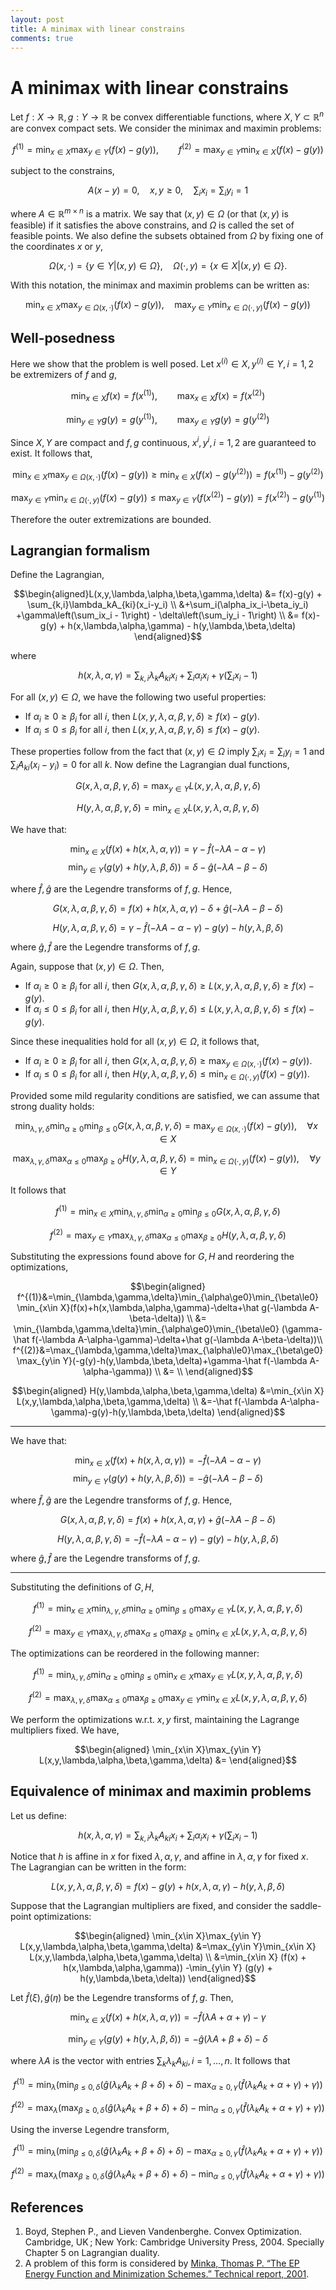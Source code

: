 ```yaml
---
layout: post
title: A minimax with linear constrains
comments: true
---
```

# A minimax with linear constrains

Let $f:X\rightarrow\mathbb R, g:Y\rightarrow\mathbb R$ be convex differentiable functions, where $X,Y\subset\mathbb R^n$ are convex compact sets. We consider the minimax and maximin problems:

$$f^{(1)} = \min_{x\in X}\max_{y\in Y} (f(x) - g(y)), \qquad
  f^{(2)} = \max_{y\in Y}\min_{x\in X} (f(x) - g(y))$$

subject to the constrains,

$$A(x-y) = 0,\quad x,y\ge 0, \quad \sum_i x_i = \sum_i y_i = 1$$

where $A\in\mathbb R^{m\times n}$ is a matrix. We say that $(x,y)\in\Omega$ (or that $(x,y)$ is feasible) if it satisfies the above constrains, and $\Omega$ is called the set of feasible points. We also define the subsets obtained from $\Omega$ by fixing one of the coordinates $x$ or $y$,

$$\Omega(x,\cdot) = \{y\in Y|(x,y)\in\Omega\}, \quad
  \Omega(\cdot,y) = \{x\in X|(x,y)\in\Omega\}.$$

With this notation, the minimax and maximin problems can be written as:

$$\min_{x\in X}\max_{y\in\Omega(x,\cdot)} (f(x) - g(y)), \quad
  \max_{y\in Y}\min_{x\in\Omega(\cdot,y)} (f(x) - g(y))$$

## Well-posedness

Here we show that the problem is well posed. Let $x^{(i)}\in X,y^{(i)}\in Y,i=1,2$ be extremizers of $f$ and $g$,

$$\min_{x\in X} f(x) = f(x^{(1)}),\qquad \max_{x\in X} f(x) = f(x^{(2)})$$

$$\min_{y\in Y} g(y) = g(y^{(1)}),\qquad \max_{y\in Y} g(y) = g(y^{(2)})$$

Since $X,Y$ are compact and $f,g$ continuous, $x^i,y^i,i=1,2$ are guaranteed to exist. It follows that,

$$\min_{x\in X}\max_{y\in\Omega(x,\cdot)} (f(x) - g(y))
\ge \min_{x\in X} (f(x) - g(y^{(2)})) = f(x^{(1)}) - g(y^{(2)})$$

$$\max_{y\in Y}\min_{x\in\Omega(\cdot,y)} (f(x) - g(y))
\le \max_{y\in Y} (f(x^{(2)}) - g(y)) = f(x^{(2)}) - g(y^{(1)})$$

Therefore the outer extremizations are bounded.

## Lagrangian formalism

Define the Lagrangian,

$$\begin{aligned}L(x,y,\lambda,\alpha,\beta,\gamma,\delta)
&= f(x)-g(y) + \sum_{k,i}\lambda_kA_{ki}(x_i-y_i) \\
&+\sum_i(\alpha_ix_i-\beta_iy_i)
+\gamma\left(\sum_ix_i - 1\right) - \delta\left(\sum_iy_i - 1\right) \\
&= f(x)-g(y) + h(x,\lambda,\alpha,\gamma) - h(y,\lambda,\beta,\delta)
\end{aligned}$$

where

$$h(x,\lambda,\alpha,\gamma) = \sum_{k,i}\lambda_k A_{ki}x_i + \sum_i\alpha_ix_i + \gamma\left(\sum_ix_i - 1\right)$$

For all $(x,y)\in\Omega$, we have the following two useful properties:

* If $\alpha_i\ge0\ge\beta_i$ for all $i$, then $L(x,y,\lambda,\alpha,\beta,\gamma,\delta) \ge f(x)-g(y)$.
* If $\alpha_i\le0\le\beta_i$ for all $i$, then $L(x,y,\lambda,\alpha,\beta,\gamma,\delta) \le f(x)-g(y)$.

These properties follow from the fact that $(x,y)\in\Omega$ imply $\sum_i x_i=\sum_iy_i=1$ and $\sum_iA_{ki}(x_i-y_i)=0$ for all $k$. Now define the Lagrangian dual functions,

$$G(x,\lambda,\alpha,\beta,\gamma,\delta)
= \max_{y\in Y} L(x,y,\lambda,\alpha,\beta,\gamma,\delta)$$

$$H(y,\lambda,\alpha,\beta,\gamma,\delta)
= \min_{x\in X} L(x,y,\lambda,\alpha,\beta,\gamma,\delta)$$

We have that:

$$\min_{x\in X} (f(x) + h(x,\lambda,\alpha,\gamma))
= \gamma - \hat f(-\lambda A-\alpha-\gamma)$$
$$\min_{y\in Y} (g(y) + h(y,\lambda,\beta,\delta))
= \delta - \hat g(-\lambda A-\beta-\delta)$$

where $\hat f,\hat g$ are the Legendre transforms of $f,g$. Hence,

$$G(x,\lambda,\alpha,\beta,\gamma,\delta)
=f(x)+h(x,\lambda,\alpha,\gamma) - \delta + \hat g(-\lambda A-\beta-\delta)$$

$$H(y,\lambda,\alpha,\beta,\gamma,\delta)
=\gamma - \hat f(-\lambda A-\alpha-\gamma)-g(y)-h(y,\lambda,\beta,\delta)$$

where $\hat g,\hat f$ are the Legendre transforms of $f,g$.

Again, suppose that $(x,y)\in\Omega$. Then,

* If $\alpha_i\ge0\ge\beta_i$ for all $i$, then $G(x,\lambda,\alpha,\beta,\gamma,\delta) \ge L(x,y,\lambda,\alpha,\beta,\gamma,\delta) \ge f(x)-g(y)$.
* If $\alpha_i\le0\le\beta_i$ for all $i$, then $H(y,\lambda,\alpha,\beta,\gamma,\delta) \le L(x,y,\lambda,\alpha,\beta,\gamma,\delta) \le f(x)-g(y)$.

Since these inequalities hold for all $(x,y)\in\Omega$, it follows that,

* If $\alpha_i\ge0\ge\beta_i$ for all $i$, then $G(x,\lambda,\alpha,\beta,\gamma,\delta) \ge \max_{y\in\Omega(x,\cdot)}(f(x)-g(y))$.
* If $\alpha_i\le0\le\beta_i$ for all $i$, then $H(y,\lambda,\alpha,\beta,\gamma,\delta) \le \min_{x\in\Omega(\cdot,y)}(f(x)-g(y))$.

Provided some mild regularity conditions are satisfied, we can assume that strong duality holds:

$$\min_{\lambda,\gamma,\delta}\min_{\alpha\ge0}\min_{\beta\le0}
G(x,\lambda,\alpha,\beta,\gamma,\delta) = \max_{y\in\Omega(x,\cdot)}(f(x)-g(y)),
\quad \forall x\in X$$

$$\max_{\lambda,\gamma,\delta}\max_{\alpha\le0}\max_{\beta\ge0}
H(y,\lambda,\alpha,\beta,\gamma,\delta) = \min_{x\in\Omega(\cdot,y)}(f(x)-g(y)),
\quad \forall y\in Y$$

It follows that

$$f^{(1)} = \min_{x\in X}
\min_{\lambda,\gamma,\delta}\min_{\alpha\ge0}\min_{\beta\le0}
G(x,\lambda,\alpha,\beta,\gamma,\delta)$$

$$f^{(2)} = \max_{y\in Y}
\max_{\lambda,\gamma,\delta}\max_{\alpha\le0}\max_{\beta\ge0}
H(y,\lambda,\alpha,\beta,\gamma,\delta)$$

Substituting the expressions found above for $G,H$ and reordering the optimizations,

$$\begin{aligned}
f^{(1)}&=\min_{\lambda,\gamma,\delta}\min_{\alpha\ge0}\min_{\beta\le0}
\min_{x\in X}(f(x)+h(x,\lambda,\alpha,\gamma)-\delta+\hat g(-\lambda A-\beta-\delta)) \\
&= \min_{\lambda,\gamma,\delta}\min_{\alpha\ge0}\min_{\beta\le0}
(\gamma-\hat f(-\lambda A-\alpha-\gamma)-\delta+\hat g(-\lambda A-\beta-\delta))\\
f^{(2)}&=\max_{\lambda,\gamma,\delta}\max_{\alpha\le0}\max_{\beta\ge0}
\max_{y\in Y}(-g(y)-h(y,\lambda,\beta,\delta)+\gamma-\hat f(-\lambda A-\alpha-\gamma)) \\
&= \\
\end{aligned}$$

$$\begin{aligned}
H(y,\lambda,\alpha,\beta,\gamma,\delta)
&=\min_{x\in X} L(x,y,\lambda,\alpha,\beta,\gamma,\delta) \\
&=-\hat f(-\lambda A-\alpha-\gamma)-g(y)-h(y,\lambda,\beta,\delta)
\end{aligned}$$


----

We have that:

$$\min_{x\in X} (f(x) + h(x,\lambda,\alpha,\gamma))
= -\hat f(-\lambda A-\alpha-\gamma)$$
$$\min_{y\in Y} (g(y) + h(y,\lambda,\beta,\delta))
= -\hat g(-\lambda A-\beta-\delta)$$

where $\hat f,\hat g$ are the Legendre transforms of $f,g$. Hence,

$$G(x,\lambda,\alpha,\beta,\gamma,\delta)
=f(x)+h(x,\lambda,\alpha,\gamma) + \hat g(-\lambda A-\beta-\delta)$$

$$H(y,\lambda,\alpha,\beta,\gamma,\delta)
=-\hat f(-\lambda A-\alpha-\gamma)-g(y)-h(y,\lambda,\beta,\delta)$$

where $\hat g,\hat f$ are the Legendre transforms of $f,g$.

----




Substituting the definitions of $G,H$,

$$f^{(1)}
= \min_{x\in X}\min_{\lambda,\gamma,\delta}\min_{\alpha\ge0}\min_{\beta\le0}
\max_{y\in Y} L(x,y,\lambda,\alpha,\beta,\gamma,\delta)$$

$$f^{(2)}
= \max_{y\in Y}\max_{\lambda,\gamma,\delta}\max_{\alpha\le0}\max_{\beta\ge0}
\min_{x\in X} L(x,y,\lambda,\alpha,\beta,\gamma,\delta)$$

The optimizations can be reordered in the following manner:

$$f^{(1)} = \min_{\lambda,\gamma,\delta}\min_{\alpha\ge0}\min_{\beta\le0}
\min_{x\in X}\max_{y\in Y} L(x,y,\lambda,\alpha,\beta,\gamma,\delta)$$

$$f^{(2)} =
\max_{\lambda,\gamma,\delta}\max_{\alpha\le0}\max_{\beta\ge0}
\max_{y\in Y}\min_{x\in X} L(x,y,\lambda,\alpha,\beta,\gamma,\delta)$$

We perform the optimizations w.r.t. $x,y$ first, maintaining the Lagrange multipliers fixed. We have,

$$\begin{aligned}
\min_{x\in X}\max_{y\in Y} L(x,y,\lambda,\alpha,\beta,\gamma,\delta)
&=
\end{aligned}$$

## Equivalence of minimax and maximin problems

Let us define:

$$h(x,\lambda,\alpha,\gamma) = \sum_{k,i}\lambda_kA_{ki}x_i + \sum_i\alpha_ix_i + \gamma\left(\sum_ix_i - 1\right)$$

Notice that $h$ is affine in $x$ for fixed $\lambda,\alpha,\gamma$, and affine in $\lambda,\alpha,\gamma$ for fixed $x$. The Lagrangian can be written in the form:

$$L(x,y,\lambda,\alpha,\beta,\gamma,\delta)
= f(x)-g(y) + h(x,\lambda,\alpha,\gamma) - h(y,\lambda,\beta,\delta)$$

Suppose that the Lagrangian multipliers are fixed, and consider the saddle-point optimizations:

$$\begin{aligned}
  \min_{x\in X}\max_{y\in Y} L(x,y,\lambda,\alpha,\beta,\gamma,\delta)
&=\max_{y\in Y}\min_{x\in X} L(x,y,\lambda,\alpha,\beta,\gamma,\delta) \\
&=\min_{x\in X} (f(x) + h(x,\lambda,\alpha,\gamma))
 -\min_{y\in Y} (g(y) + h(y,\lambda,\beta,\delta))
\end{aligned}$$

Let $\hat f(\xi),\hat g(\eta)$ be the Legendre transforms of $f,g$. Then,

$$\min_{x\in X} (f(x) + h(x,\lambda,\alpha,\gamma))
= -\hat f(\lambda A + \alpha + \gamma) - \gamma$$

$$\min_{y\in Y} (g(y) + h(y,\lambda,\beta,\delta))
= -\hat g(\lambda A + \beta + \delta) - \delta$$

where $\lambda A$ is the vector with entries $\sum_k \lambda_k A_{ki}, i=1,\dots,n$. It follows that

$$f^{(1)} = \min_{\lambda}\left(
 \min_{\beta\le0,\delta} (\hat g(\lambda_kA_k + \beta + \delta)  + \delta)
-\max_{\alpha\ge0,\gamma}(\hat f(\lambda_kA_k + \alpha + \gamma) + \gamma)
\right)$$

$$f^{(2)} = \max_\lambda\left(
 \max_{\beta\ge0,\delta} (\hat g(\lambda_kA_k + \beta + \delta) + \delta)
-\min_{\alpha\le0,\gamma}(\hat f(\lambda_kA_k + \alpha + \gamma)  + \gamma)
\right)$$

Using the inverse Legendre transform,

$$f^{(1)} = \min_{\lambda}\left(
 \min_{\beta\le0,\delta} (\hat g(\lambda_kA_k + \beta + \delta)  + \delta)
-\max_{\alpha\ge0,\gamma}(\hat f(\lambda_kA_k + \alpha + \gamma) + \gamma)
\right)$$

$$f^{(2)} = \max_\lambda\left(
 \max_{\beta\ge0,\delta} (\hat g(\lambda_kA_k + \beta + \delta) + \delta)
-\min_{\alpha\le0,\gamma}(\hat f(\lambda_kA_k + \alpha + \gamma)  + \gamma)
\right)$$

## References

1. Boyd, Stephen P., and Lieven Vandenberghe. Convex Optimization. Cambridge, UK ; New York: Cambridge University Press, 2004. Specially Chapter 5 on Lagrangian duality.
2. A problem of this form is considered by [Minka, Thomas P. “The EP Energy Function and Minimization Schemes.” Technical report, 2001](https://tminka.github.io/papers/ep/minka-ep-energy.pdf).

